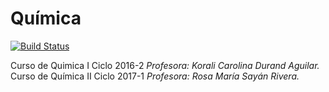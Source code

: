 <!-- background: #fff4e3 -->
<!-- color: #2d2422 --> 
# Química
[![Build Status](https://travis-ci.org/gnab/remark.svg?branch=develop)]()

Curso de Quimica I Ciclo 2016-2 _Profesora: Korali Carolina Durand Aguilar._<br /> 
Curso de Química II Ciclo 2017-1 _Profesora: Rosa María Sayán Rivera._
